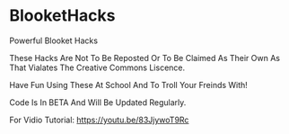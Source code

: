# BlooketHacks
Powerful Blooket Hacks

These Hacks Are Not To Be Reposted Or To Be Claimed As Their Own As That Vialates The Creative Commons Liscence.

Have Fun Using These At School And To Troll Your Freinds With!

Code Is In BETA And Will Be Updated Regularly.

For Vidio Tutorial: https://youtu.be/83JjywoT9Rc

